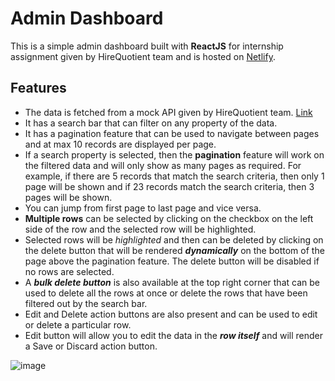 # Admin Dashboard

This is a simple admin dashboard built with **ReactJS** for internship assignment given by HireQuotient team and is hosted on [Netlify](https://hirequotient-dashboard-admin.netlify.app/).

## Features

- The data is fetched from a mock API given by HireQuotient team. [Link](https://geektrust.s3-ap-southeast-1.amazonaws.com/adminui-problem/members.json)
- It has a search bar that can filter on any property of the data.
- It has a pagination feature that can be used to navigate between pages and at max 10 records are displayed per page.
- If a search property is selected, then the **pagination** feature will work on the filtered data and will only show as many pages as required. For example, if there are 5 records that match the search criteria, then only 1 page will be shown and if 23 records match the search criteria, then 3 pages will be shown.
- You can jump from first page to last page and vice versa.
- **Multiple rows** can be selected by clicking on the checkbox on the left side of the row and the selected row will be highlighted.
- Selected rows will be _highlighted_ and then can be deleted by clicking on the delete button that will be rendered **_dynamically_** on the bottom of the page above the pagination feature. The delete button will be disabled if no rows are selected.
- A **_bulk delete button_** is also available at the top right corner that can be used to delete all the rows at once or delete the rows that have been filtered out by the search bar.
- Edit and Delete action buttons are also present and can be used to edit or delete a particular row.
- Edit button will allow you to edit the data in the **_row itself_** and will render a Save or Discard action button.

![image](https://github.com/Charuhas10/admin-dashboard/assets/72398218/177e5509-abe8-4230-9cec-891a52e1a04d)

